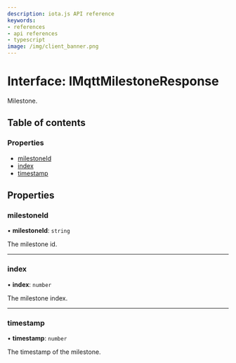 ```yaml
---
description: iota.js API reference
keywords:
- references
- api references
- typescript
image: /img/client_banner.png
---
```

# Interface: IMqttMilestoneResponse

Milestone.

## Table of contents

### Properties

- [milestoneId](IMqttMilestoneResponse.md#milestoneid)
- [index](IMqttMilestoneResponse.md#index)
- [timestamp](IMqttMilestoneResponse.md#timestamp)

## Properties

### milestoneId

• **milestoneId**: `string`

The milestone id.

___

### index

• **index**: `number`

The milestone index.

___

### timestamp

• **timestamp**: `number`

The timestamp of the milestone.
